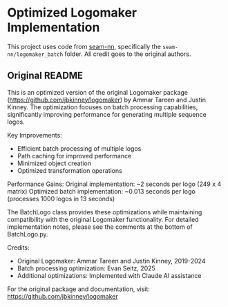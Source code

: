 Optimized Logomaker Implementation
================================

This project uses code from [seam-nn](https://github.com/evanseitz/seam-nn), specifically the `seam-nn/logomaker_batch` folder.
All credit goes to the original authors.

## Original README

This is an optimized version of the original Logomaker package (https://github.com/jbkinney/logomaker) by Ammar Tareen and Justin Kinney. The optimization focuses on batch processing capabilities, significantly improving performance for generating multiple sequence logos.

Key Improvements:
- Efficient batch processing of multiple logos
- Path caching for improved performance
- Minimized object creation
- Optimized transformation operations

Performance Gains:
Original implementation: ~2 seconds per logo (249 x 4 matrix)
Optimized batch implementation: ~0.013 seconds per logo (processes 1000 logos in 13 seconds)

The BatchLogo class provides these optimizations while maintaining compatibility with the original Logomaker functionality. For detailed implementation notes, please see the comments at the bottom of BatchLogo.py.

Credits:
- Original Logomaker: Ammar Tareen and Justin Kinney, 2019-2024
- Batch processing optimization: Evan Seitz, 2025
- Additional optimizations: Implemented with Claude AI assistance

For the original package and documentation, visit: https://github.com/jbkinney/logomaker
